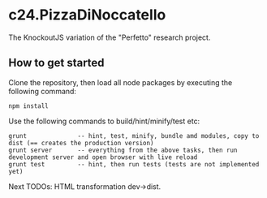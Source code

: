 # c24.PizzaDiNoccatello

The KnockoutJS variation of the "Perfetto" research project.


## How to get started

Clone the repository, then load all node packages by executing the following command:

	npm install

Use the following commands to build/hint/minify/test etc:

	grunt              -- hint, test, minify, bundle amd modules, copy to dist (== creates the production version)
	grunt server       -- everything from the above tasks, then run development server and open browser with live reload
	grunt test         -- hint, then run tests (tests are not implemented yet)

Next TODOs: HTML transformation dev->dist.
